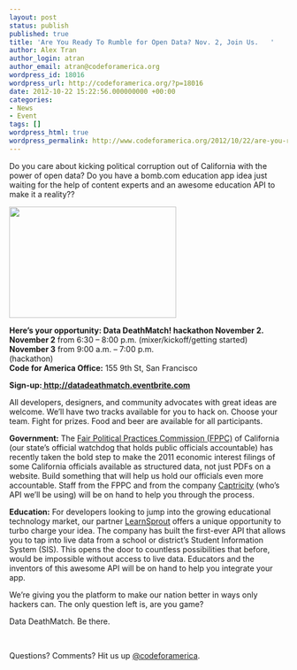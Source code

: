 ```yaml
---
layout: post
status: publish
published: true
title: 'Are You Ready To Rumble for Open Data? Nov. 2, Join Us.   '
author: Alex Tran
author_login: atran
author_email: atran@codeforamerica.org
wordpress_id: 18016
wordpress_url: http://codeforamerica.org/?p=18016
date: 2012-10-22 15:22:56.000000000 +00:00
categories:
- News
- Event
tags: []
wordpress_html: true
wordpress_permalink: http://www.codeforamerica.org/2012/10/22/are-you-ready-to-rumble-for-open-data-nov-2-join-us/
---
```


<p>Do you care about kicking political corruption out of California with the power of open data? Do you have a bomb.com education app idea just waiting for the help of content experts and an awesome education API to make it a reality??</p>
<p><strong><strong> <img alt="" class="alignleft" height="201px;" src="https://lh4.googleusercontent.com/i25bTSvavc2ataY_6qbkErzKA5S7UsHOfVCEAMwSdLsyCP4CY0ysB8NjjuFEZ2-XwY78a2IU3reiTbexe5ExiQhQh4IFD9EequuFdnfmxFQ0DjGR0P8" width="302px;"/></strong></strong></p>
<p><strong>Here’s your opportunity: Data DeathMatch! hackathon November 2.</strong><br/>
<strong>November 2</strong> from 6:30 – 8:00 p.m. (mixer/kickoff/getting started)<br/>
<strong>November 3</strong> from 9:00 a.m. – 7:00 p.m.<br/>
(hackathon)<br/>
<strong>Code for America Office:</strong> 155 9th St, San Francisco<br/>
<strong></strong></p>
<p><strong>Sign-up:<a href="http://datadeathmatch.eventbrite.com/"> http://datadeathmatch.eventbrite.com</a></strong></p>
<p><strong></strong>All developers, designers, and community advocates with great ideas are welcome. We’ll have two tracks available for you to hack on. Choose your team. Fight for prizes. Food and beer are available for all participants.</p>
<p><strong>Government:</strong> The <a href="http://www.fppc.ca.gov/">Fair Political Practices Commission (FPPC)</a> of California (our state’s official watchdog that holds public officials accountable) has recently taken the bold step to make the 2011 economic interest filings of some California officials available as structured data, not just PDFs on a website. Build something that will help us hold our officials even more accountable. Staff from the FPPC and from the company <a href="http://www.captricity.com/">Captricity</a> (who’s API we’ll be using) will be on hand to help you through the process.</p>
<p><strong>Education:</strong> For developers looking to jump into the growing educational technology market, our partner <a href="http://www.learnsprout.com/">LearnSprout</a> offers a unique opportunity to turbo charge your idea. The company has built the first-ever API that allows you to tap into live data from a school or district’s Student Information System (SIS). This opens the door to countless possibilities that before, would be impossible without access to live data. Educators and the inventors of this awesome API will be on hand to help you integrate your app.</p>
<p>We’re giving you the platform to make our nation better in ways only hackers can. The only question left is, are you game?</p>
<p>Data DeathMatch. Be there.</p>
<p> </p>
<p>Questions? Comments? Hit us up <a href="http://twitter.com/codeforamerica" target="_blank">@codeforamerica</a>.</p>
